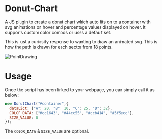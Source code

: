 # Donut-Chart
A JS plugin to create a donut chart which auto fits on to a container with svg animations on hover and percentage values displayed on hover. It supports custom color combos or uses a default set. 

This is just a curiosity response to wanting to draw an animated svg. This is how the path is drawn for each sector from 18 points.  
  
![PointDrawing](https://github.com/user-attachments/assets/381fd048-aade-4467-b032-9900bd77a466)

# Usage

Once the script has been linked to your webpage, you can simply call it as below:

```javascript
new DonutChart("#container",{  
  dataDict: {"A": 20, "B": 10, "C": 25, "D": 32},  
  COLOR_DATA: ["#cc1643", "#44cc55", "#ccb414", "#3f5ecc"],  
  SIZE_VALUE: 0  
});  
```
The `COLOR_DATA` & `SIZE_VALUE` are optional.
